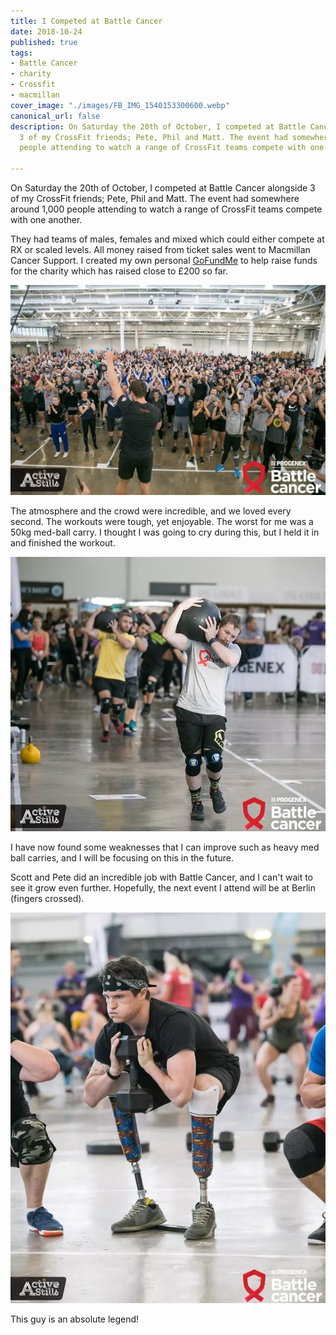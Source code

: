```yaml
---
title: I Competed at Battle Cancer
date: 2018-10-24
published: true
tags:
- Battle Cancer
- charity
- Crossfit
- macmillan
cover_image: "./images/FB_IMG_1540153300600.webp"
canonical_url: false
description: On Saturday the 20th of October, I competed at Battle Cancer alongside
  3 of my CrossFit friends; Pete, Phil and Matt. The event had somewhere around 1,000
  people attending to watch a range of CrossFit teams compete with one another.

---
```

On Saturday the 20th of October, I competed at Battle Cancer alongside 3 of my CrossFit friends; Pete, Phil and Matt. The event had somewhere around 1,000 people attending to watch a range of CrossFit teams compete with one another.

They had teams of males, females and mixed which could either compete at RX or scaled levels. All money raised from ticket sales went to Macmillan Cancer Support. I created my own personal [GoFundMe](https://www.gofundme.com/raising-money-for-battle-cancer) to help raise funds for the charity which has raised close to £200 so far.

![](./images/FB_IMG_1540153634550.webp)

The atmosphere and the crowd were incredible, and we loved every second. The workouts were tough, yet enjoyable. The worst for me was a 50kg med-ball carry. I thought I was going to cry during this, but I held it in and finished the workout.

![](./images/FB_IMG_1540208073223.webp)

I have now found some weaknesses that I can improve such as heavy med ball carries, and I will be focusing on this in the future.

Scott and Pete did an incredible job with Battle Cancer, and I can't wait to see it grow even further. Hopefully, the next event I attend will be at Berlin (fingers crossed).

![](./images/FB_IMG_1540153012576.webp)

This guy is an absolute legend!